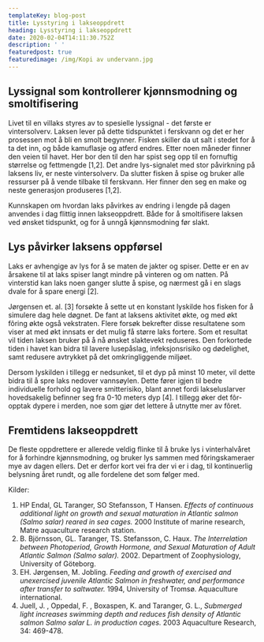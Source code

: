 ```yaml
---
templateKey: blog-post
title: Lysstyring i lakseoppdrett
heading: Lysstyring i lakseoppdrett
date: 2020-02-04T14:11:30.752Z
description: ' '
featuredpost: true
featuredimage: /img/Kopi av undervann.jpg
---
```

## Lyssignal som kontrollerer kjønnsmodning og smoltifisering

Livet til en villaks styres av to spesielle lyssignal - det første er vintersolverv. Laksen lever på dette tidspunktet i ferskvann og det er her prosessen mot å bli en smolt begynner. Fisken skiller da ut salt i stedet for å ta det inn, og både kamuflasje og atferd endres. Etter noen måneder finner den veien til havet. Her bor den til den har spist seg opp til en fornuftig størrelse og fettmengde \[1,2]. Det andre lys-signalet med stor påvirkning på laksens liv, er neste vintersolverv. Da slutter fisken å spise og bruker alle ressurser på å vende tilbake til ferskvann. Her finner den seg en make og neste generasjon produseres \[1,2].

Kunnskapen om hvordan laks påvirkes av endring i lengde på dagen anvendes i dag flittig innen lakseoppdrett. Både for å smoltifisere laksen ved ønsket tidspunkt, og for å unngå kjønnsmodning før slakt.

## **Lys påvirker laksens oppførsel**

Laks er avhengige av lys for å se maten de jakter og spiser. Dette er en av årsakene til at laks spiser langt mindre på vinteren og om natten. På vinterstid kan laks noen ganger slutte å spise, og nærmest gå i en slags dvale for å spare energi \[2].

Jørgensen et. al. \[3] forsøkte å sette ut en konstant lyskilde hos fisken for å simulere dag hele døgnet. De fant at laksens aktivitet økte, og med økt fôring økte også vekstraten. Flere forsøk bekrefter disse resultatene som viser at med økt innsats er det mulig få større laks fortere. Som et resultat vil tiden laksen bruker på å nå ønsket slaktevekt reduseres. Den forkortede tiden i havet kan bidra til lavere lusepåslag, infeksjonsrisiko og dødelighet, samt redusere avtrykket på det omkringliggende miljøet.

Dersom lyskilden i tillegg er nedsunket, til et dyp på minst 10 meter, vil dette bidra til å spre laks nedover vannsøylen. Dette fører igjen til bedre individuelle forhold og lavere smitterisiko, blant annet fordi lakseluslarver hovedsakelig befinner seg fra 0-10 meters dyp \[4]. I tillegg øker det fôr-opptak dypere i merden, noe som gjør det lettere å utnytte mer av fôret.

## **Fremtidens lakseoppdrett**

De fleste oppdrettere er allerede veldig flinke til å bruke lys i vinterhalvåret for å forhindre kjønnsmodning, og bruker lys sammen med fôringskameraer mye av dagen ellers. Det er derfor kort vei fra der vi er i dag, til kontinuerlig belysning året rundt, og alle fordelene det som følger med.



Kilder:

1. HP Endal, GL Taranger, SO Stefansson, T Hansen. *Effects of continuous additional light on growth and sexual maturation in Atlantic salmon (Salmo salar) reared in sea cages.* 2000 Institute of marine research, Matre aquaculture research station.
2. B. Björnsson, GL. Taranger, TS. Stefansson, C. Haux. *The Interrelation between Photoperiod, Growth Hormone, and Sexual Maturation of Adult Atlantic Salmon (Salmo salar).* 2002. Department of Zoophysiology, University of Göteborg.
3. EH. Jørgensen, M. Jobling. *Feeding and growth of exercised and unexercised juvenile Atlantic Salmon in freshwater, and performance after transfer to saltwater.* 1994, University of Tromsø. Aquaculture international.
4. Juell, J. , Oppedal, F. , Boxaspen, K. and Taranger, G. L., *Submerged light increases swimming depth and reduces fish density of Atlantic salmon Salmo salar L. in production cages.* 2003 Aquaculture Research, 34: 469-478.
